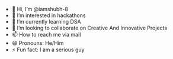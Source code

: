 - 👋 Hi, I’m @iamshubh-8
- 👀 I’m interested in hackathons
- 🌱 I’m currently learning DSA
- 💞️ I’m looking to collaborate on Creative And Innovative Projects
- 📫 How to reach me via mail
- 😄 Pronouns: He/Him
- ⚡ Fun fact: I am a serious guy

<!---
iamshubh-8/iamshubh-8 is a ✨ special ✨ repository because its `README.md` (this file) appears on your GitHub profile.
You can click the Preview link to take a look at your changes.
--->
